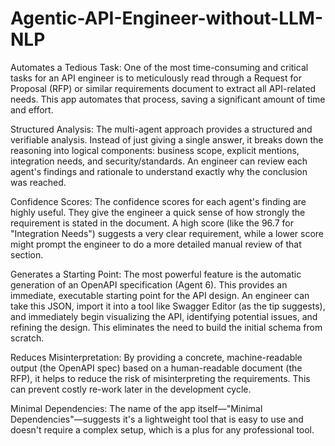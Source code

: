 # Agentic-API-Engineer-without-LLM-NLP

Automates a Tedious Task:   One of the most time-consuming and critical tasks for an API engineer is to meticulously read through a Request for Proposal (RFP) or similar requirements document to extract all API-related needs. This app automates that process, saving a significant amount of time and effort.

Structured Analysis:   The multi-agent approach provides a structured and verifiable analysis. Instead of just giving a single answer, it breaks down the reasoning into logical components: business scope, explicit mentions, integration needs, and security/standards. An engineer can review each agent's findings and rationale to understand exactly why the conclusion was reached.

Confidence Scores:   The confidence scores for each agent's finding are highly useful. They give the engineer a quick sense of how strongly the requirement is stated in the document. A high score (like the 96.7 for "Integration Needs") suggests a very clear requirement, while a lower score might prompt the engineer to do a more detailed manual review of that section.

Generates a Starting Point:   The most powerful feature is the automatic generation of an OpenAPI specification (Agent 6). This provides an immediate, executable starting point for the API design. An engineer can take this JSON, import it into a tool like Swagger Editor (as the tip suggests), and immediately begin visualizing the API, identifying potential issues, and refining the design. This eliminates the need to build the initial schema from scratch.

Reduces Misinterpretation:   By providing a concrete, machine-readable output (the OpenAPI spec) based on a human-readable document (the RFP), it helps to reduce the risk of misinterpreting the requirements. This can prevent costly re-work later in the development cycle.

Minimal Dependencies:   The name of the app itself—"Minimal Dependencies"—suggests it's a lightweight tool that is easy to use and doesn't require a complex setup, which is a plus for any professional tool.
